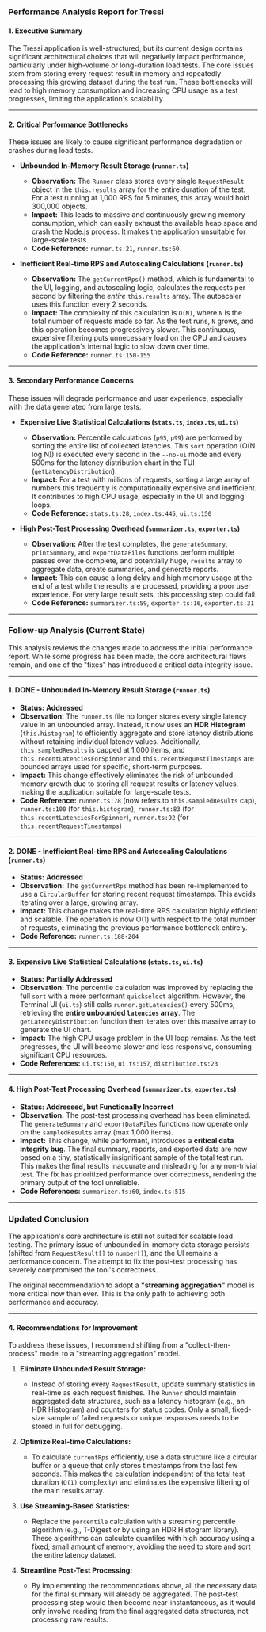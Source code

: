 ### **Performance Analysis Report for Tressi**

#### **1. Executive Summary**

The Tressi application is well-structured, but its current design contains significant architectural choices that will negatively impact performance, particularly under high-volume or long-duration load tests. The core issues stem from storing every request result in memory and repeatedly processing this growing dataset during the test run. These bottlenecks will lead to high memory consumption and increasing CPU usage as a test progresses, limiting the application's scalability.

---

#### **2. Critical Performance Bottlenecks**

These issues are likely to cause significant performance degradation or crashes during load tests.

- **Unbounded In-Memory Result Storage (`runner.ts`)**
  - **Observation:** The `Runner` class stores every single `RequestResult` object in the `this.results` array for the entire duration of the test. For a test running at 1,000 RPS for 5 minutes, this array would hold 300,000 objects.
  - **Impact:** This leads to massive and continuously growing memory consumption, which can easily exhaust the available heap space and crash the Node.js process. It makes the application unsuitable for large-scale tests.
  - **Code Reference:** `runner.ts:21`, `runner.ts:60`

- **Inefficient Real-time RPS and Autoscaling Calculations (`runner.ts`)**
  - **Observation:** The `getCurrentRps()` method, which is fundamental to the UI, logging, and autoscaling logic, calculates the requests per second by filtering the _entire_ `this.results` array. The autoscaler uses this function every 2 seconds.
  - **Impact:** The complexity of this calculation is `O(N)`, where `N` is the total number of requests made so far. As the test runs, `N` grows, and this operation becomes progressively slower. This continuous, expensive filtering puts unnecessary load on the CPU and causes the application's internal logic to slow down over time.
  - **Code Reference:** `runner.ts:150-155`

---

#### **3. Secondary Performance Concerns**

These issues will degrade performance and user experience, especially with the data generated from large tests.

- **Expensive Live Statistical Calculations (`stats.ts`, `index.ts`, `ui.ts`)**
  - **Observation:** Percentile calculations (`p95`, `p99`) are performed by sorting the entire list of collected latencies. This `sort` operation (O(N log N)) is executed every second in the `--no-ui` mode and every 500ms for the latency distribution chart in the TUI (`getLatencyDistribution`).
  - **Impact:** For a test with millions of requests, sorting a large array of numbers this frequently is computationally expensive and inefficient. It contributes to high CPU usage, especially in the UI and logging loops.
  - **Code Reference:** `stats.ts:28`, `index.ts:445`, `ui.ts:150`

- **High Post-Test Processing Overhead (`summarizer.ts`, `exporter.ts`)**
  - **Observation:** After the test completes, the `generateSummary`, `printSummary`, and `exportDataFiles` functions perform multiple passes over the complete, and potentially huge, `results` array to aggregate data, create summaries, and generate reports.
  - **Impact:** This can cause a long delay and high memory usage at the end of a test while the results are processed, providing a poor user experience. For very large result sets, this processing step could fail.
  - **Code Reference:** `summarizer.ts:59`, `exporter.ts:16`, `exporter.ts:31`

---

### **Follow-up Analysis (Current State)**

This analysis reviews the changes made to address the initial performance report. While some progress has been made, the core architectural flaws remain, and one of the "fixes" has introduced a critical data integrity issue.

---

#### **1. DONE - Unbounded In-Memory Result Storage (`runner.ts`)**

- **Status:** **Addressed**
- **Observation:** The `runner.ts` file no longer stores every single latency value in an unbounded array. Instead, it now uses an **HDR Histogram** (`this.histogram`) to efficiently aggregate and store latency distributions without retaining individual latency values. Additionally, `this.sampledResults` is capped at 1,000 items, and `this.recentLatenciesForSpinner` and `this.recentRequestTimestamps` are bounded arrays used for specific, short-term purposes.
- **Impact:** This change effectively eliminates the risk of unbounded memory growth due to storing all request results or latency values, making the application suitable for large-scale tests.
- **Code Reference:** `runner.ts:78` (now refers to `this.sampledResults` cap), `runner.ts:100` (for `this.histogram`), `runner.ts:83` (for `this.recentLatenciesForSpinner`), `runner.ts:92` (for `this.recentRequestTimestamps`)

---

#### **2. DONE - Inefficient Real-time RPS and Autoscaling Calculations (`runner.ts`)**

- **Status:** **Addressed**
- **Observation:** The `getCurrentRps` method has been re-implemented to use a `CircularBuffer` for storing recent request timestamps. This avoids iterating over a large, growing array.
- **Impact:** This change makes the real-time RPS calculation highly efficient and scalable. The operation is now O(1) with respect to the total number of requests, eliminating the previous performance bottleneck entirely.
- **Code Reference:** `runner.ts:188-204`

---

#### **3. Expensive Live Statistical Calculations (`stats.ts`, `ui.ts`)**

- **Status:** **Partially Addressed**
- **Observation:** The percentile calculation was improved by replacing the full `sort` with a more performant `quickselect` algorithm. However, the Terminal UI (`ui.ts`) still calls `runner.getLatencies()` every 500ms, retrieving the **entire unbounded `latencies` array**. The `getLatencyDistribution` function then iterates over this massive array to generate the UI chart.
- **Impact:** The high CPU usage problem in the UI loop remains. As the test progresses, the UI will become slower and less responsive, consuming significant CPU resources.
- **Code References:** `ui.ts:150`, `ui.ts:157`, `distribution.ts:23`

---

#### **4. High Post-Test Processing Overhead (`summarizer.ts`, `exporter.ts`)**

- **Status:** **Addressed, but Functionally Incorrect**
- **Observation:** The post-test processing overhead has been eliminated. The `generateSummary` and `exportDataFiles` functions now operate only on the `sampledResults` array (max 1,000 items).
- **Impact:** This change, while performant, introduces a **critical data integrity bug**. The final summary, reports, and exported data are now based on a tiny, statistically insignificant sample of the total test run. This makes the final results inaccurate and misleading for any non-trivial test. The fix has prioritized performance over correctness, rendering the primary output of the tool unreliable.
- **Code References:** `summarizer.ts:60`, `index.ts:515`

---

### **Updated Conclusion**

The application's core architecture is still not suited for scalable load testing. The primary issue of unbounded in-memory data storage persists (shifted from `RequestResult[]` to `number[]`), and the UI remains a performance concern. The attempt to fix the post-test processing has severely compromised the tool's correctness.

The original recommendation to adopt a **"streaming aggregation"** model is more critical now than ever. This is the only path to achieving both performance and accuracy.

---

#### **4. Recommendations for Improvement**

To address these issues, I recommend shifting from a "collect-then-process" model to a "streaming aggregation" model.

1.  **Eliminate Unbounded Result Storage:**
    - Instead of storing every `RequestResult`, update summary statistics in real-time as each request finishes. The `Runner` should maintain aggregated data structures, such as a latency histogram (e.g., an HDR Histogram) and counters for status codes. Only a small, fixed-size sample of failed requests or unique responses needs to be stored in full for debugging.

2.  **Optimize Real-time Calculations:**
    - To calculate `currentRps` efficiently, use a data structure like a circular buffer or a queue that only stores timestamps from the last few seconds. This makes the calculation independent of the total test duration (`O(1)` complexity) and eliminates the expensive filtering of the main results array.

3.  **Use Streaming-Based Statistics:**
    - Replace the `percentile` calculation with a streaming percentile algorithm (e.g., T-Digest or by using an HDR Histogram library). These algorithms can calculate quantiles with high accuracy using a fixed, small amount of memory, avoiding the need to store and sort the entire latency dataset.

4.  **Streamline Post-Test Processing:**
    - By implementing the recommendations above, all the necessary data for the final summary will already be aggregated. The post-test processing step would then become near-instantaneous, as it would only involve reading from the final aggregated data structures, not processing raw results.
